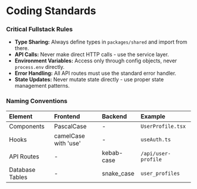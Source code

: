 # Coding Standards

### Critical Fullstack Rules

- **Type Sharing:** Always define types in `packages/shared` and import from there.
- **API Calls:** Never make direct HTTP calls - use the service layer.
- **Environment Variables:** Access only through config objects, never `process.env` directly.
- **Error Handling:** All API routes must use the standard error handler.
- **State Updates:** Never mutate state directly - use proper state management patterns.

### Naming Conventions

| Element | Frontend | Backend | Example |
| :--- | :--- | :--- | :--- |
| Components | PascalCase | - | `UserProfile.tsx` |
| Hooks | camelCase with 'use' | - | `useAuth.ts` |
| API Routes | - | kebab-case | `/api/user-profile` |
| Database Tables | - | snake_case | `user_profiles` |
